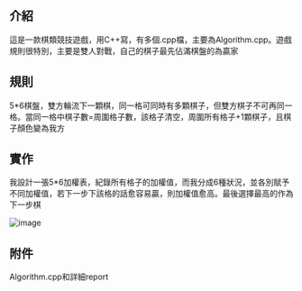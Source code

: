 ## 介紹 
這是一款棋類競技遊戲，用C++寫，有多個.cpp檔，主要為Algorithm.cpp。遊戲規則很特別，主要是雙人對戰，自己的棋子最先佔滿棋盤的為贏家
## 規則 
5*6棋盤，雙方輪流下一顆棋，同一格可同時有多顆棋子，但雙方棋子不可再同一格。當同一格中棋子數=周圍格子數，該格子清空，周圍所有格子+1顆棋子，且棋子顏色變為我方
## 實作 
我設計一張5*6加權表，紀錄所有格子的加權值，而我分成6種狀況，並各別賦予不同加權值，若下一步下該格的話愈容易贏，則加權值愈高。最後選擇最高的作為下一步棋

![image](https://user-images.githubusercontent.com/56677419/202917389-d99a6334-5fec-4801-b843-4bd9b490dbc2.png)

## 附件
Algorithm.cpp和詳細report

